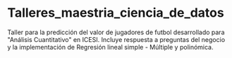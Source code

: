 # Talleres_maestria_ciencia_de_datos
Taller para la predicción del valor de jugadores de futbol desarrollado para "Análisis Cuantitativo" en ICESI. Incluye respuesta a preguntas del negocio y la implementación de Regresión lineal simple - Múltiple y polinómica.
